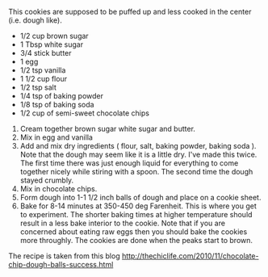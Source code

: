 This cookies are supposed to be puffed up and less cooked in the center (i.e. dough like).

* 1/2 cup brown sugar
* 1 Tbsp white sugar
* 3/4 stick butter
* 1 egg
* 1/2 tsp vanilla
* 1 1/2 cup flour
* 1/2 tsp salt
* 1/4 tsp of baking powder
* 1/8 tsp of baking soda
* 1/2 cup of semi-sweet chocolate chips


1. Cream together brown sugar white sugar and butter.
2. Mix in egg and vanilla
3. Add and mix dry ingredients ( flour, salt, baking powder, baking soda ). Note that the dough may seem like it is a little dry. I've made this twice. The first time there was just enough liquid for everything to come together nicely while stiring with a spoon. The second time the dough stayed crumbly.
4. Mix in chocolate chips.
5. Form dough into 1-1 1/2 inch balls of dough and place on a cookie sheet.
6. Bake for 8-14 minutes at 350-450 deg Farenheit. This is where you get to experiment. The shorter baking times at higher temperature should result in a less bake interior to the cookie. Note that if you are concerned about eating raw eggs then you should bake the cookies more throughly. The cookies are done when the peaks start to brown.
  
The recipe is taken from this blog http://thechiclife.com/2010/11/chocolate-chip-dough-balls-success.html